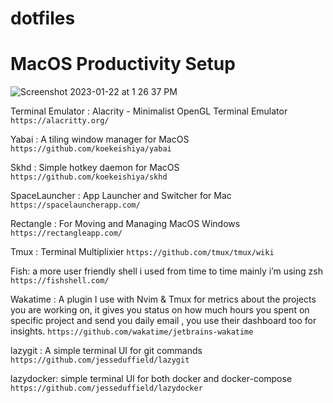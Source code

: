 # dotfiles
# MacOS Productivity Setup


![Screenshot 2023-01-22 at 1 26 37 PM](https://user-images.githubusercontent.com/24976957/213909503-b16935bd-2657-45f6-9717-d7d29d9f48b6.png)



Terminal Emulator : Alacrity - Minimalist OpenGL Terminal Emulator ``https://alacritty.org/``


Yabai : A tiling window manager for MacOS   ``https://github.com/koekeishiya/yabai``


Skhd :  Simple hotkey daemon for MacOS ``https://github.com/koekeishiya/skhd``


SpaceLauncher : App Launcher and Switcher for Mac ``https://spacelauncherapp.com/``


Rectangle : For Moving and Managing MacOS Windows ``https://rectangleapp.com/``


Tmux : Terminal Multiplixier ``https://github.com/tmux/tmux/wiki``


Fish: a  more user friendly shell i used from time to time mainly i’m using zsh ``https://fishshell.com/``


Wakatime :  A plugin I use with Nvim & Tmux for metrics about the projects you are working on, it gives you status on how much hours you spent on specific project and send you daily email , you use their dashboard too for insights. ``https://github.com/wakatime/jetbrains-wakatime``


lazygit : A simple terminal UI for git commands ``https://github.com/jesseduffield/lazygit``


lazydocker: simple terminal UI for both docker and docker-compose ``https://github.com/jesseduffield/lazydocker``



